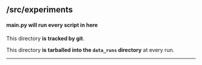 ## <project-root>/src/experiments

#### main.py will run every script in here
This directory **is tracked by git**.

This directory **is tarballed into the `data_runs` directory** at every run.

***

